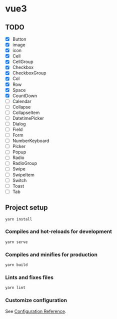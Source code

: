 # vue3
## TODO
- [x] Button
- [x] image
- [x] icon
- [x] Cell
- [x] CellGroup
- [x] Checkbox
- [x] CheckboxGroup
- [x] Col
- [x] Row
- [x] Space
- [x] CountDown
- [ ] Calendar
- [ ] Collapse
- [ ] CollapseItem
- [ ] DatetimePicker
- [ ] Dialog
- [ ] Field
- [ ] Form
- [ ] NumberKeyboard
- [ ] Picker
- [ ] Popup
- [ ] Radio
- [ ] RadioGroup
- [ ] Swipe
- [ ] SwipeItem
- [ ] Switch
- [ ] Toast
- [ ] Tab
## Project setup
```
yarn install
```

### Compiles and hot-reloads for development
```
yarn serve
```

### Compiles and minifies for production
```
yarn build
```

### Lints and fixes files
```
yarn lint
```

### Customize configuration
See [Configuration Reference](https://cli.vuejs.org/config/).
